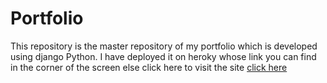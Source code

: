 # Portfolio
This repository is the master repository of my portfolio which is developed using django Python. I have deployed it on heroky whose link you can find in the corner of the screen else click here to visit the site <a href="https://django-portf.herokuapp.com/">click here</a>
